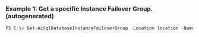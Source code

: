 ### Example 1: Get a specific Instance Failover Group. (autogenerated)
```powershell
PS C:\> Get-AzSqlDatabaseInstanceFailoverGroup -Location location -Name fg -ResourceGroupName rg
```

